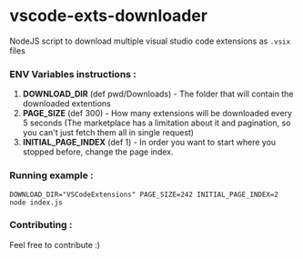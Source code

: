 # vscode-exts-downloader
NodeJS script to download multiple visual studio code extensions as `.vsix` files

### ENV Variables instructions :
1. **DOWNLOAD_DIR** (def pwd/Downloads) - The folder that will contain the downloaded extentions 
2. **PAGE_SIZE** (def 300) - How many extensions will be downloaded every 5 seconds (The marketplace has a limitation about it and pagination, so you can't just fetch them all in single request)
3. **INITIAL_PAGE_INDEX** (def 1) - In order you want to start where you stopped before, change the page index.

### Running example :
`DOWNLOAD_DIR="VSCodeExtensions" PAGE_SIZE=242 INITIAL_PAGE_INDEX=2 node index.js`

### Contributing : 
Feel free to contribute :)
